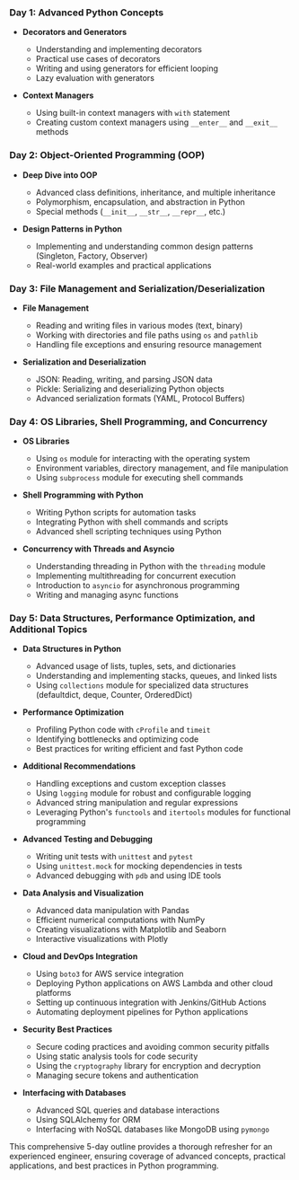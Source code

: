 ### Day 1: Advanced Python Concepts

- **Decorators and Generators**
  - Understanding and implementing decorators
  - Practical use cases of decorators
  - Writing and using generators for efficient looping
  - Lazy evaluation with generators

- **Context Managers**
  - Using built-in context managers with `with` statement
  - Creating custom context managers using `__enter__` and `__exit__` methods

### Day 2: Object-Oriented Programming (OOP)

- **Deep Dive into OOP**
  - Advanced class definitions, inheritance, and multiple inheritance
  - Polymorphism, encapsulation, and abstraction in Python
  - Special methods (`__init__`, `__str__`, `__repr__`, etc.)

- **Design Patterns in Python**
  - Implementing and understanding common design patterns (Singleton, Factory, Observer)
  - Real-world examples and practical applications

### Day 3: File Management and Serialization/Deserialization

- **File Management**
  - Reading and writing files in various modes (text, binary)
  - Working with directories and file paths using `os` and `pathlib`
  - Handling file exceptions and ensuring resource management

- **Serialization and Deserialization**
  - JSON: Reading, writing, and parsing JSON data
  - Pickle: Serializing and deserializing Python objects
  - Advanced serialization formats (YAML, Protocol Buffers)

### Day 4: OS Libraries, Shell Programming, and Concurrency

- **OS Libraries**
  - Using `os` module for interacting with the operating system
  - Environment variables, directory management, and file manipulation
  - Using `subprocess` module for executing shell commands

- **Shell Programming with Python**
  - Writing Python scripts for automation tasks
  - Integrating Python with shell commands and scripts
  - Advanced shell scripting techniques using Python

- **Concurrency with Threads and Asyncio**
  - Understanding threading in Python with the `threading` module
  - Implementing multithreading for concurrent execution
  - Introduction to `asyncio` for asynchronous programming
  - Writing and managing async functions

### Day 5: Data Structures, Performance Optimization, and Additional Topics

- **Data Structures in Python**
  - Advanced usage of lists, tuples, sets, and dictionaries
  - Understanding and implementing stacks, queues, and linked lists
  - Using `collections` module for specialized data structures (defaultdict, deque, Counter, OrderedDict)

- **Performance Optimization**
  - Profiling Python code with `cProfile` and `timeit`
  - Identifying bottlenecks and optimizing code
  - Best practices for writing efficient and fast Python code

- **Additional Recommendations**
  - Handling exceptions and custom exception classes
  - Using `logging` module for robust and configurable logging
  - Advanced string manipulation and regular expressions
  - Leveraging Python's `functools` and `itertools` modules for functional programming

- **Advanced Testing and Debugging**
  - Writing unit tests with `unittest` and `pytest`
  - Using `unittest.mock` for mocking dependencies in tests
  - Advanced debugging with `pdb` and using IDE tools

- **Data Analysis and Visualization**
  - Advanced data manipulation with Pandas
  - Efficient numerical computations with NumPy
  - Creating visualizations with Matplotlib and Seaborn
  - Interactive visualizations with Plotly

- **Cloud and DevOps Integration**
  - Using `boto3` for AWS service integration
  - Deploying Python applications on AWS Lambda and other cloud platforms
  - Setting up continuous integration with Jenkins/GitHub Actions
  - Automating deployment pipelines for Python applications

- **Security Best Practices**
  - Secure coding practices and avoiding common security pitfalls
  - Using static analysis tools for code security
  - Using the `cryptography` library for encryption and decryption
  - Managing secure tokens and authentication

- **Interfacing with Databases**
  - Advanced SQL queries and database interactions
  - Using SQLAlchemy for ORM
  - Interfacing with NoSQL databases like MongoDB using `pymongo`

This comprehensive 5-day outline provides a thorough refresher for an experienced engineer, ensuring coverage of advanced concepts, practical applications, and best practices in Python programming.